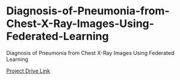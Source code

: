 # Diagnosis-of-Pneumonia-from-Chest-X-Ray-Images-Using-Federated-Learning
Diagnosis of Pneumonia from Chest X-Ray Images Using Federated Learning


<a _target ="blank" href ="https://drive.google.com/file/d/1f7AGOGyxz5HQl4IeuNA1wNzOWTv7Dh6K/view?usp=drive_link"> Project Drive Link<a>
